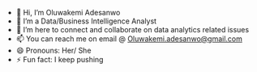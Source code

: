 - 👋 Hi, I’m Oluwakemi Adesanwo
- 👀 I’m a Data/Business Intelligence Analyst
- 💞️ I’m here to connect and collaborate on data analytics related issues
- 📫 You can reach me on email @ Oluwakemi.adesanwo@gmail.com
- 😄 Pronouns: Her/ She
- ⚡ Fun fact: I keep pushing

<!---
Oluwakemi112/Oluwakemi112 is a ✨ special ✨ repository because its `README.md` (this file) appears on your GitHub profile.
You can click the Preview link to take a look at your changes.
--->
